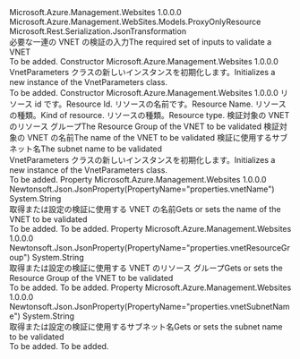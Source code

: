 <Type Name="VnetParameters" FullName="Microsoft.Azure.Management.WebSites.Models.VnetParameters">
  <TypeSignature Language="C#" Value="public class VnetParameters : Microsoft.Azure.Management.WebSites.Models.ProxyOnlyResource" />
  <TypeSignature Language="ILAsm" Value=".class public auto ansi beforefieldinit VnetParameters extends Microsoft.Azure.Management.WebSites.Models.ProxyOnlyResource" />
  <TypeSignature Language="DocId" Value="T:Microsoft.Azure.Management.WebSites.Models.VnetParameters" />
  <TypeSignature Language="VB.NET" Value="Public Class VnetParameters&#xA;Inherits ProxyOnlyResource" />
  <TypeSignature Language="F#" Value="type VnetParameters = class&#xA;    inherit ProxyOnlyResource" />
  <AssemblyInfo>
    <AssemblyName>Microsoft.Azure.Management.Websites</AssemblyName>
    <AssemblyVersion>1.0.0.0</AssemblyVersion>
  </AssemblyInfo>
  <Base>
    <BaseTypeName>Microsoft.Azure.Management.WebSites.Models.ProxyOnlyResource</BaseTypeName>
  </Base>
  <Interfaces />
  <Attributes>
    <Attribute>
      <AttributeName>Microsoft.Rest.Serialization.JsonTransformation</AttributeName>
    </Attribute>
  </Attributes>
  <Docs>
    <summary>
            <span data-ttu-id="d674a-101">必要な一連の VNET の検証の入力</span><span class="sxs-lookup"><span data-stu-id="d674a-101">The required set of inputs to validate a VNET</span></span>
            </summary>
    <remarks>To be added.</remarks>
  </Docs>
  <Members>
    <Member MemberName=".ctor">
      <MemberSignature Language="C#" Value="public VnetParameters ();" />
      <MemberSignature Language="ILAsm" Value=".method public hidebysig specialname rtspecialname instance void .ctor() cil managed" />
      <MemberSignature Language="DocId" Value="M:Microsoft.Azure.Management.WebSites.Models.VnetParameters.#ctor" />
      <MemberSignature Language="VB.NET" Value="Public Sub New ()" />
      <MemberType>Constructor</MemberType>
      <AssemblyInfo>
        <AssemblyName>Microsoft.Azure.Management.Websites</AssemblyName>
        <AssemblyVersion>1.0.0.0</AssemblyVersion>
      </AssemblyInfo>
      <Parameters />
      <Docs>
        <summary>
            <span data-ttu-id="d674a-102">VnetParameters クラスの新しいインスタンスを初期化します。</span><span class="sxs-lookup"><span data-stu-id="d674a-102">Initializes a new instance of the VnetParameters class.</span></span>
            </summary>
        <remarks>To be added.</remarks>
      </Docs>
    </Member>
    <Member MemberName=".ctor">
      <MemberSignature Language="C#" Value="public VnetParameters (string id = null, string name = null, string kind = null, string type = null, string vnetResourceGroup = null, string vnetName = null, string vnetSubnetName = null);" />
      <MemberSignature Language="ILAsm" Value=".method public hidebysig specialname rtspecialname instance void .ctor(string id, string name, string kind, string type, string vnetResourceGroup, string vnetName, string vnetSubnetName) cil managed" />
      <MemberSignature Language="DocId" Value="M:Microsoft.Azure.Management.WebSites.Models.VnetParameters.#ctor(System.String,System.String,System.String,System.String,System.String,System.String,System.String)" />
      <MemberSignature Language="VB.NET" Value="Public Sub New (Optional id As String = null, Optional name As String = null, Optional kind As String = null, Optional type As String = null, Optional vnetResourceGroup As String = null, Optional vnetName As String = null, Optional vnetSubnetName As String = null)" />
      <MemberSignature Language="F#" Value="new Microsoft.Azure.Management.WebSites.Models.VnetParameters : string * string * string * string * string * string * string -&gt; Microsoft.Azure.Management.WebSites.Models.VnetParameters" Usage="new Microsoft.Azure.Management.WebSites.Models.VnetParameters (id, name, kind, type, vnetResourceGroup, vnetName, vnetSubnetName)" />
      <MemberType>Constructor</MemberType>
      <AssemblyInfo>
        <AssemblyName>Microsoft.Azure.Management.Websites</AssemblyName>
        <AssemblyVersion>1.0.0.0</AssemblyVersion>
      </AssemblyInfo>
      <Parameters>
        <Parameter Name="id" Type="System.String" />
        <Parameter Name="name" Type="System.String" />
        <Parameter Name="kind" Type="System.String" />
        <Parameter Name="type" Type="System.String" />
        <Parameter Name="vnetResourceGroup" Type="System.String" />
        <Parameter Name="vnetName" Type="System.String" />
        <Parameter Name="vnetSubnetName" Type="System.String" />
      </Parameters>
      <Docs>
        <param name="id"><span data-ttu-id="d674a-103">リソース id です。</span><span class="sxs-lookup"><span data-stu-id="d674a-103">Resource Id.</span></span></param>
        <param name="name"><span data-ttu-id="d674a-104">リソースの名前です。</span><span class="sxs-lookup"><span data-stu-id="d674a-104">Resource Name.</span></span></param>
        <param name="kind"><span data-ttu-id="d674a-105">リソースの種類。</span><span class="sxs-lookup"><span data-stu-id="d674a-105">Kind of resource.</span></span></param>
        <param name="type"><span data-ttu-id="d674a-106">リソースの種類。</span><span class="sxs-lookup"><span data-stu-id="d674a-106">Resource type.</span></span></param>
        <param name="vnetResourceGroup"><span data-ttu-id="d674a-107">検証対象の VNET のリソース グループ</span><span class="sxs-lookup"><span data-stu-id="d674a-107">The Resource Group of the VNET to be validated</span></span></param>
        <param name="vnetName"><span data-ttu-id="d674a-108">検証対象の VNET の名前</span><span class="sxs-lookup"><span data-stu-id="d674a-108">The name of the VNET to be validated</span></span></param>
        <param name="vnetSubnetName"><span data-ttu-id="d674a-109">検証に使用するサブネット名</span><span class="sxs-lookup"><span data-stu-id="d674a-109">The subnet name to be validated</span></span></param>
        <summary>
            <span data-ttu-id="d674a-110">VnetParameters クラスの新しいインスタンスを初期化します。</span><span class="sxs-lookup"><span data-stu-id="d674a-110">Initializes a new instance of the VnetParameters class.</span></span>
            </summary>
        <remarks>To be added.</remarks>
      </Docs>
    </Member>
    <Member MemberName="VnetName">
      <MemberSignature Language="C#" Value="public string VnetName { get; set; }" />
      <MemberSignature Language="ILAsm" Value=".property instance string VnetName" />
      <MemberSignature Language="DocId" Value="P:Microsoft.Azure.Management.WebSites.Models.VnetParameters.VnetName" />
      <MemberSignature Language="VB.NET" Value="Public Property VnetName As String" />
      <MemberSignature Language="F#" Value="member this.VnetName : string with get, set" Usage="Microsoft.Azure.Management.WebSites.Models.VnetParameters.VnetName" />
      <MemberType>Property</MemberType>
      <AssemblyInfo>
        <AssemblyName>Microsoft.Azure.Management.Websites</AssemblyName>
        <AssemblyVersion>1.0.0.0</AssemblyVersion>
      </AssemblyInfo>
      <Attributes>
        <Attribute>
          <AttributeName>Newtonsoft.Json.JsonProperty(PropertyName="properties.vnetName")</AttributeName>
        </Attribute>
      </Attributes>
      <ReturnValue>
        <ReturnType>System.String</ReturnType>
      </ReturnValue>
      <Docs>
        <summary>
            <span data-ttu-id="d674a-111">取得または設定の検証に使用する VNET の名前</span><span class="sxs-lookup"><span data-stu-id="d674a-111">Gets or sets the name of the VNET to be validated</span></span>
            </summary>
        <value>To be added.</value>
        <remarks>To be added.</remarks>
      </Docs>
    </Member>
    <Member MemberName="VnetResourceGroup">
      <MemberSignature Language="C#" Value="public string VnetResourceGroup { get; set; }" />
      <MemberSignature Language="ILAsm" Value=".property instance string VnetResourceGroup" />
      <MemberSignature Language="DocId" Value="P:Microsoft.Azure.Management.WebSites.Models.VnetParameters.VnetResourceGroup" />
      <MemberSignature Language="VB.NET" Value="Public Property VnetResourceGroup As String" />
      <MemberSignature Language="F#" Value="member this.VnetResourceGroup : string with get, set" Usage="Microsoft.Azure.Management.WebSites.Models.VnetParameters.VnetResourceGroup" />
      <MemberType>Property</MemberType>
      <AssemblyInfo>
        <AssemblyName>Microsoft.Azure.Management.Websites</AssemblyName>
        <AssemblyVersion>1.0.0.0</AssemblyVersion>
      </AssemblyInfo>
      <Attributes>
        <Attribute>
          <AttributeName>Newtonsoft.Json.JsonProperty(PropertyName="properties.vnetResourceGroup")</AttributeName>
        </Attribute>
      </Attributes>
      <ReturnValue>
        <ReturnType>System.String</ReturnType>
      </ReturnValue>
      <Docs>
        <summary>
            <span data-ttu-id="d674a-112">取得または設定の検証に使用する VNET のリソース グループ</span><span class="sxs-lookup"><span data-stu-id="d674a-112">Gets or sets the Resource Group of the VNET to be validated</span></span>
            </summary>
        <value>To be added.</value>
        <remarks>To be added.</remarks>
      </Docs>
    </Member>
    <Member MemberName="VnetSubnetName">
      <MemberSignature Language="C#" Value="public string VnetSubnetName { get; set; }" />
      <MemberSignature Language="ILAsm" Value=".property instance string VnetSubnetName" />
      <MemberSignature Language="DocId" Value="P:Microsoft.Azure.Management.WebSites.Models.VnetParameters.VnetSubnetName" />
      <MemberSignature Language="VB.NET" Value="Public Property VnetSubnetName As String" />
      <MemberSignature Language="F#" Value="member this.VnetSubnetName : string with get, set" Usage="Microsoft.Azure.Management.WebSites.Models.VnetParameters.VnetSubnetName" />
      <MemberType>Property</MemberType>
      <AssemblyInfo>
        <AssemblyName>Microsoft.Azure.Management.Websites</AssemblyName>
        <AssemblyVersion>1.0.0.0</AssemblyVersion>
      </AssemblyInfo>
      <Attributes>
        <Attribute>
          <AttributeName>Newtonsoft.Json.JsonProperty(PropertyName="properties.vnetSubnetName")</AttributeName>
        </Attribute>
      </Attributes>
      <ReturnValue>
        <ReturnType>System.String</ReturnType>
      </ReturnValue>
      <Docs>
        <summary>
            <span data-ttu-id="d674a-113">取得または設定の検証に使用するサブネット名</span><span class="sxs-lookup"><span data-stu-id="d674a-113">Gets or sets the subnet name to be validated</span></span>
            </summary>
        <value>To be added.</value>
        <remarks>To be added.</remarks>
      </Docs>
    </Member>
  </Members>
</Type>